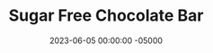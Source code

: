 ---
layout: post
title: "Sugar Free Chocolate Bar"
date:   2023-06-05 00:00:00 -05000
categories: 
- Recipes
- Healthier Dessert
permalink: /recipes/chocolate-bar
image: /assets/Food/Healthier Dessert/Choc Bar/choc-bar-cover.jpg
ing: choc-ing
facts: choc-facts
Prep: 5
Rest: 
Cook: 
Source1: https://healthyrecipesblogs.com/homemade-chocolate/#recipe
Source2: 
tags: 
- cocoa powder
- coconut oil
- melted coconut oil
- chocolate bar
- chopped chocolate
- chocolate chips
- chip
- unsweetened
- vanilla
- bark
Description: When recipes call for melted chocolate or chocolate chips, I typically make some variation of this recipe. Sure, you could just melt an unsweetened bar of chocolate with your desired sweetener, but this is just as much effort and cheaper too. Mix in some chopped nuts too if you want to spice it up!
Instructions: 
- Prepare a bread pan or tupperware with parchment paper. Set aide<br><br>

- In a glass bowl, add the coconut oil and microwave for about 1 minute, until fully melted<br><br>

- You can either sweeten your chocolat bar, or choose to leave it unsweetened.  I prefer the latter, but if you want it sweeter, I'd recommend either 1/2 tsp (2.5 g) liquid monk fruit or stevia, or 1 tbsp (20 g) honey or maple syrup<br><br>

- Add cocoa powder, salt, vanilla, and (optional) sweetener. Stir until smooth<br><br>
- <center><img src="/assets/Food/Healthier Dessert/Choc Bar/choc-bar-3.jpg" alt="" class="instruction-image"></center><br>

- Pour into pan. Top with any mix ins (such as chopped nuts, 1/4 cup, 30 g) if desired. Chill in the fridge for about an hour.  Cut and store in the fridge
---